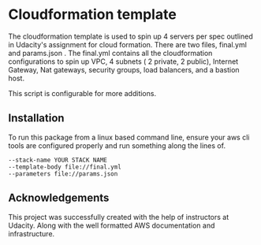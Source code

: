 # Cloudformation template

The cloudformation template is used to spin up 4 servers per spec outlined in Udacity's assignment for cloud formation. There are two files, final.yml and params.json . The final.yml contains all the cloudformation configurations to spin up VPC, 4 subnets ( 2 private, 2 public), Internet Gateway, Nat gateways, security groups, load balancers, and a bastion host.

This script is configurable for more additions.

## Installation

To run this package from a linux based command line, ensure your aws cli tools are configured properly and run something along the lines of.
```aws cloudformation create-stack
--stack-name YOUR STACK NAME
--template-body file://final.yml
--parameters file://params.json
```

## Acknowledgements

This project was successfully created with the help of instructors at Udacity. Along with the well formatted AWS documentation and infrastructure.
